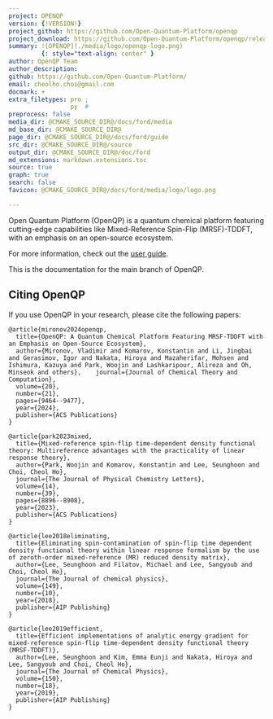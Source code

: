 ```yaml
---
project: OPENQP
version: {!VERSION!}
project_github: https://github.com/Open-Quantum-Platform/openqp
project_download: https://github.com/Open-Quantum-Platform/openqp/releases/tag/release
summary: ![OPENQP](./media/logo/openqp-logo.png)
         {: style="text-align: center" }
author: OpenQP Team
author_description:
github: https://github.com/Open-Quantum-Platform/
email: cheolho.choi@gmail.com
docmark: +
extra_filetypes: pro ;
                 py  #
preprocess: false
media_dir: @CMAKE_SOURCE_DIR@/docs/ford/media
md_base_dir: @CMAKE_SOURCE_DIR@
page_dir: @CMAKE_SOURCE_DIR@/docs/ford/guide
src_dir: @CMAKE_SOURCE_DIR@/source
output_dir: @CMAKE_SOURCE_DIR@/doc/ford
md_extensions: markdown.extensions.toc
source: true
graph: true
search: false
favicon: @CMAKE_SOURCE_DIR@/docs/ford/media/logo/logo.png

---
```


Open Quantum Platform (OpenQP) is a quantum chemical platform featuring cutting-edge capabilities
     like Mixed-Reference Spin-Flip (MRSF)-TDDFT, with an emphasis on an open-source ecosystem.

For more information, check out the [user guide](https://github.com/Open-Quantum-Platform/openqp/wiki).

This is the documentation for the main branch of OpenQP.

## Citing OpenQP
If you use OpenQP in your research, please cite the following papers:

```
@article{mironov2024openqp,
  title={OpenQP: A Quantum Chemical Platform Featuring MRSF-TDDFT with an Emphasis on Open-Source Ecosystem},
  author={Mironov, Vladimir and Komarov, Konstantin and Li, Jingbai and Gerasimov, Igor and Nakata, Hiroya and Mazaherifar, Mohsen and Ishimura, Kazuya and Park, Woojin and Lashkaripour, Alireza and Oh, Minseok and others},    journal={Journal of Chemical Theory and Computation},
  volume={20},
  number={21},
  pages={9464--9477},
  year={2024},
  publisher={ACS Publications}
}
```

```
@article{park2023mixed,
  title={Mixed-reference spin-flip time-dependent density functional theory: Multireference advantages with the practicality of linear response theory},
  author={Park, Woojin and Komarov, Konstantin and Lee, Seunghoon and Choi, Cheol Ho},
  journal={The Journal of Physical Chemistry Letters},
  volume={14},
  number={39},
  pages={8896--8908},
  year={2023},
  publisher={ACS Publications}
}
```

```
@article{lee2018eliminating,
  title={Eliminating spin-contamination of spin-flip time dependent density functional theory within linear response formalism by the use of zeroth-order mixed-reference (MR) reduced density matrix},
  author={Lee, Seunghoon and Filatov, Michael and Lee, Sangyoub and Choi, Cheol Ho},
  journal={The Journal of chemical physics},
  volume={149},
  number={10},
  year={2018},
  publisher={AIP Publishing}
}
```

```
@article{lee2019efficient,
  title={Efficient implementations of analytic energy gradient for mixed-reference spin-flip time-dependent density functional theory (MRSF-TDDFT)},
  author={Lee, Seunghoon and Kim, Emma Eunji and Nakata, Hiroya and Lee, Sangyoub and Choi, Cheol Ho},
  journal={The Journal of Chemical Physics},
  volume={150},
  number={18},
  year={2019},
  publisher={AIP Publishing}
}
```
